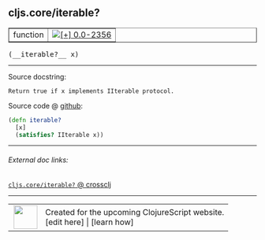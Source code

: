 ## cljs.core/iterable?



 <table border="1">
<tr>
<td>function</td>
<td><a href="https://github.com/cljsinfo/cljs-api-docs/tree/0.0-2356"><img valign="middle" alt="[+] 0.0-2356" title="Added in 0.0-2356" src="https://img.shields.io/badge/+-0.0--2356-lightgrey.svg"></a> </td>
</tr>
</table>


 <samp>
(__iterable?__ x)<br>
</samp>

---





Source docstring:

```
Return true if x implements IIterable protocol.
```


Source code @ [github](https://github.com/clojure/clojurescript/blob/r3297/src/main/cljs/cljs/core.cljs#L920-L923):

```clj
(defn iterable?
  [x]
  (satisfies? IIterable x))
```

<!--
Repo - tag - source tree - lines:

 <pre>
clojurescript @ r3297
└── src
    └── main
        └── cljs
            └── cljs
                └── <ins>[core.cljs:920-923](https://github.com/clojure/clojurescript/blob/r3297/src/main/cljs/cljs/core.cljs#L920-L923)</ins>
</pre>

-->

---



###### External doc links:

[`cljs.core/iterable?` @ crossclj](http://crossclj.info/fun/cljs.core.cljs/iterable%3F.html)<br>

---

 <table>
<tr><td>
<img valign="middle" align="right" width="48px" src="http://i.imgur.com/Hi20huC.png">
</td><td>
Created for the upcoming ClojureScript website.<br>
[edit here] | [learn how]
</td></tr></table>

[edit here]:https://github.com/cljsinfo/cljs-api-docs/blob/master/cljsdoc/cljs.core/iterableQMARK.cljsdoc
[learn how]:https://github.com/cljsinfo/cljs-api-docs/wiki/cljsdoc-files

<!--

This information was too distracting to show to readers, but I'll leave it
commented here since it is helpful to:

- pretty-print the data used to generate this document
- and show how to retrieve that data



The API data for this symbol:

```clj
{:ns "cljs.core",
 :name "iterable?",
 :signature ["[x]"],
 :history [["+" "0.0-2356"]],
 :type "function",
 :full-name-encode "cljs.core/iterableQMARK",
 :source {:code "(defn iterable?\n  [x]\n  (satisfies? IIterable x))",
          :title "Source code",
          :repo "clojurescript",
          :tag "r3297",
          :filename "src/main/cljs/cljs/core.cljs",
          :lines [920 923]},
 :full-name "cljs.core/iterable?",
 :docstring "Return true if x implements IIterable protocol."}

```

Retrieve the API data for this symbol:

```clj
;; from Clojure REPL
(require '[clojure.edn :as edn])
(-> (slurp "https://raw.githubusercontent.com/cljsinfo/cljs-api-docs/catalog/cljs-api.edn")
    (edn/read-string)
    (get-in [:symbols "cljs.core/iterable?"]))
```

-->
